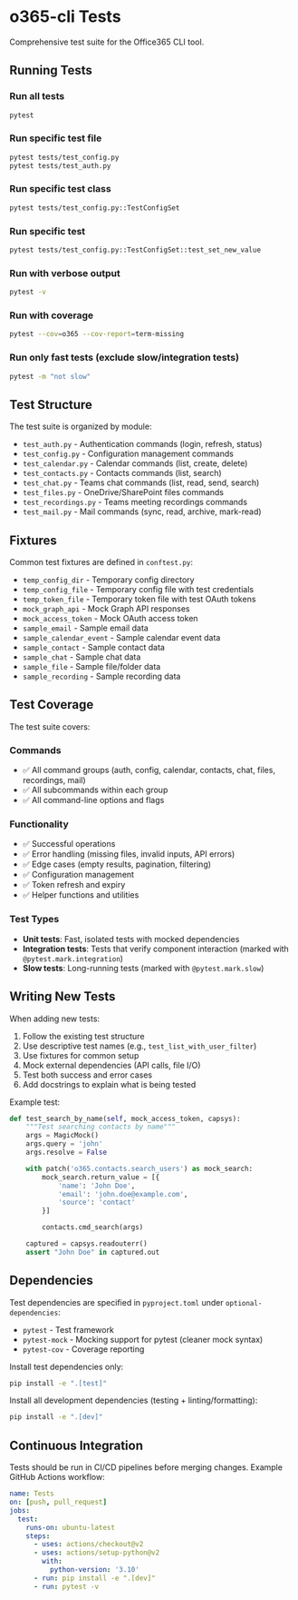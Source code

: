 # o365-cli Tests

Comprehensive test suite for the Office365 CLI tool.

## Running Tests

### Run all tests

```bash
pytest
```

### Run specific test file

```bash
pytest tests/test_config.py
pytest tests/test_auth.py
```

### Run specific test class

```bash
pytest tests/test_config.py::TestConfigSet
```

### Run specific test

```bash
pytest tests/test_config.py::TestConfigSet::test_set_new_value
```

### Run with verbose output

```bash
pytest -v
```

### Run with coverage

```bash
pytest --cov=o365 --cov-report=term-missing
```

### Run only fast tests (exclude slow/integration tests)

```bash
pytest -m "not slow"
```

## Test Structure

The test suite is organized by module:

- `test_auth.py` - Authentication commands (login, refresh, status)
- `test_config.py` - Configuration management commands
- `test_calendar.py` - Calendar commands (list, create, delete)
- `test_contacts.py` - Contacts commands (list, search)
- `test_chat.py` - Teams chat commands (list, read, send, search)
- `test_files.py` - OneDrive/SharePoint files commands
- `test_recordings.py` - Teams meeting recordings commands
- `test_mail.py` - Mail commands (sync, read, archive, mark-read)

## Fixtures

Common test fixtures are defined in `conftest.py`:

- `temp_config_dir` - Temporary config directory
- `temp_config_file` - Temporary config file with test credentials
- `temp_token_file` - Temporary token file with test OAuth tokens
- `mock_graph_api` - Mock Graph API responses
- `mock_access_token` - Mock OAuth access token
- `sample_email` - Sample email data
- `sample_calendar_event` - Sample calendar event data
- `sample_contact` - Sample contact data
- `sample_chat` - Sample chat data
- `sample_file` - Sample file/folder data
- `sample_recording` - Sample recording data

## Test Coverage

The test suite covers:

### Commands
- ✅ All command groups (auth, config, calendar, contacts, chat, files, recordings, mail)
- ✅ All subcommands within each group
- ✅ All command-line options and flags

### Functionality
- ✅ Successful operations
- ✅ Error handling (missing files, invalid inputs, API errors)
- ✅ Edge cases (empty results, pagination, filtering)
- ✅ Configuration management
- ✅ Token refresh and expiry
- ✅ Helper functions and utilities

### Test Types
- **Unit tests**: Fast, isolated tests with mocked dependencies
- **Integration tests**: Tests that verify component interaction (marked with `@pytest.mark.integration`)
- **Slow tests**: Long-running tests (marked with `@pytest.mark.slow`)

## Writing New Tests

When adding new tests:

1. Follow the existing test structure
2. Use descriptive test names (e.g., `test_list_with_user_filter`)
3. Use fixtures for common setup
4. Mock external dependencies (API calls, file I/O)
5. Test both success and error cases
6. Add docstrings to explain what is being tested

Example test:

```python
def test_search_by_name(self, mock_access_token, capsys):
    """Test searching contacts by name"""
    args = MagicMock()
    args.query = 'john'
    args.resolve = False

    with patch('o365.contacts.search_users') as mock_search:
        mock_search.return_value = [{
            'name': 'John Doe',
            'email': 'john.doe@example.com',
            'source': 'contact'
        }]

        contacts.cmd_search(args)

    captured = capsys.readouterr()
    assert "John Doe" in captured.out
```

## Dependencies

Test dependencies are specified in `pyproject.toml` under `optional-dependencies`:

- `pytest` - Test framework
- `pytest-mock` - Mocking support for pytest (cleaner mock syntax)
- `pytest-cov` - Coverage reporting

Install test dependencies only:

```bash
pip install -e ".[test]"
```

Install all development dependencies (testing + linting/formatting):

```bash
pip install -e ".[dev]"
```

## Continuous Integration

Tests should be run in CI/CD pipelines before merging changes. Example GitHub Actions workflow:

```yaml
name: Tests
on: [push, pull_request]
jobs:
  test:
    runs-on: ubuntu-latest
    steps:
      - uses: actions/checkout@v2
      - uses: actions/setup-python@v2
        with:
          python-version: '3.10'
      - run: pip install -e ".[dev]"
      - run: pytest -v
```
